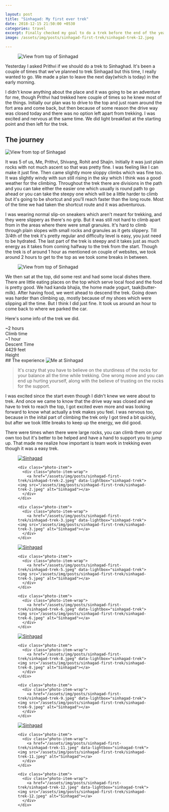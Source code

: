 ```yaml
---

layout: post
title: "Sinhagad: My first ever trek"
date: 2018-12-15 21:50:00 +0530
categories: travel
excerpt: Finally checked my goal to do a trek before the end of the year
image: /assets/img/posts/sinhagad-first-trek/sinhagad-trek-12.jpeg

---
```


<figure class="full">
  <img src="/assets/img/posts/sinhagad-first-trek/sinhagad-trek-9.jpeg" alt="View from top of Sinhagad">
</figure>

Yesterday I asked Prithvi if we should do a trek to Sinhaghad. It's been a couple of times that we've planned to trek Sinhagad but this time, I really wanted to go. We made a plan to leave the next day(which is today) in the early morning.

I didn't know anything about the place and it was going to be an adventure for me, though Prithvi had trekked here couple of times so he knew most of the things. Initially our plan was to drive to the top and just roam around the fort area and come back, but then because of some reason the drive way was closed today and there was no option left apart from trekking. I was excited and nervous at the same time. We did light breakfast at the starting point and then left for the trek.


## The journey

<img src="/assets/img/posts/sinhagad-first-trek/sinhagad-trek-7.jpeg" alt="View from top of Sinhagad">

It was 5 of us, Me, Prithvi, Shivang, Rohit and Shajin. Initially it was just plain rocks with not much ascent so that was pretty fine. I was feeling like I can make it just fine. Then came slightly more sloppy climbs which was fine too. It was slightly windy with sun still rising in the sky which I think was a good weather for the climbing. Throughout the trek there are divisions in the path and you can take either the easier one which usually is round path to go ahead or you can take the steepy one which will be a little harder to climb but it's going to be shortcut and you'll reach faster than the long route. Most of the time we had taken the shortcut route and it was adventurous. 

I was wearing normal slip-on sneakers which aren't meant for trekking, and they were slippery as there's no grip. But it was still not hard to climb apart from in the areas where there were small granules. It's hard to climb through plain slopes with small rocks and granules as it gets slippery. Till 3/4th of the trek it's pretty regular and difficulty level is easy, you just need to be hydrated. The last part of the trek is steepy and it takes just as much energy as it takes from coming halfway to the trek from the start. Though the trek is of around 1 hour as mentioned on couple of websites, we took around 2 hours to get to the top as we took some breaks in between.

<figure class="full">
  <img src="/assets/img/posts/sinhagad-first-trek/sinhagad-trek-11.jpeg" alt="View from top of Sinhagad">
</figure>

We then sat at the top, did some rest and had some local dishes there. There are little eating places on the top which serve local food and the food is pretty good. We had kanda bhajia, the home made yogurt, taak(butter-milk). After having food, we went ahead to descend the trek. Going down was harder than climbing up, mostly because of my shoes which were slipping all the time. But I think I did just fine. It took us around an hour to come back to where we parked the car.

Here's some info of the trek we did.

<div class="stats-block">
  <div class="stat-block">
    <div class="stat-number">~2 hours</div>
    <div class="stat-text">Climb time</div>
  </div>
  <div class="stat-block">
    <div class="stat-number">~1 hour</div>
    <div class="stat-text">Descent Time</div>
  </div>
  <div class="stat-block">
    <div class="stat-number">4429 feet</div>
    <div class="stat-text">Height</div>
  </div>
</div>
## The experience

<img src="/assets/img/posts/sinhagad-first-trek/sinhagad-trek-4.jpeg" alt="Me at Sinhagad">

<blockquote class="pull-right">
  <p>It's crazy that you have to believe on the sturdiness of the rocks for your balance all the time while trekking. One wrong move and you can end up hurting yourself, along with the believe of trusting on the rocks for the support.</p>
</blockquote>


I was excited since the start even though I didn't knew we were about to trek. And once we came to know that the drive way was closed and we have to trek to reach the top, I got excited even more and was looking forward to know what actually a trek makes you feel. I was nervous too, because in the inital part of climbing the trek only I got tired a bit quickly, but after we took little breaks to keep up the energy, we did good. 


There were times when there were large rocks, you can climb them on your own too but it's better to be helped and have a hand to support you to jump up. That made me realize how important is team work in trekking even though it was a easy trek.


<figure class="photoset">
  <div class="row">
    <div class="photo-item">
      <div class="photo-item-wrap">
        <a href="/assets/img/posts/sinhagad-first-trek/sinhagad-trek-1.jpeg" data-lightbox="sinhagad-trek"><img src="/assets/img/posts/sinhagad-first-trek/sinhagad-trek-1.jpeg" alt="Sinhagad"></a>
      </div>
    </div>

    <div class="photo-item">
      <div class="photo-item-wrap">
        <a href="/assets/img/posts/sinhagad-first-trek/sinhagad-trek-2.jpeg" data-lightbox="sinhagad-trek"><img src="/assets/img/posts/sinhagad-first-trek/sinhagad-trek-2.jpeg" alt="Sinhagad"></a>
      </div>
    </div>

    <div class="photo-item">
      <div class="photo-item-wrap">
        <a href="/assets/img/posts/sinhagad-first-trek/sinhagad-trek-3.jpeg" data-lightbox="sinhagad-trek"><img src="/assets/img/posts/sinhagad-first-trek/sinhagad-trek-3.jpeg" alt="Sinhagad"></a>
      </div>
    </div>
  </div>

  <div class="row">
    <div class="photo-item">
      <div class="photo-item-wrap">
        <a href="/assets/img/posts/sinhagad-first-trek/sinhagad-trek-4.jpeg" data-lightbox="sinhagad-trek"><img src="/assets/img/posts/sinhagad-first-trek/sinhagad-trek-4.jpeg" alt="Sinhagad"></a>
      </div>
    </div>

    <div class="photo-item">
      <div class="photo-item-wrap">
        <a href="/assets/img/posts/sinhagad-first-trek/sinhagad-trek-5.jpeg" data-lightbox="sinhagad-trek"><img src="/assets/img/posts/sinhagad-first-trek/sinhagad-trek-5.jpeg" alt="Sinhagad"></a>
      </div>
    </div>

    <div class="photo-item">
      <div class="photo-item-wrap">
        <a href="/assets/img/posts/sinhagad-first-trek/sinhagad-trek-6.jpeg" data-lightbox="sinhagad-trek"><img src="/assets/img/posts/sinhagad-first-trek/sinhagad-trek-6.jpeg" alt="Sinhagad"></a>
      </div>
    </div>
  </div>

  <div class="row">
    <div class="photo-item">
      <div class="photo-item-wrap">
        <a href="/assets/img/posts/sinhagad-first-trek/sinhagad-trek-7.jpeg" data-lightbox="sinhagad-trek"><img src="/assets/img/posts/sinhagad-first-trek/sinhagad-trek-7.jpeg" alt="Sinhagad"></a>
      </div>
    </div>

    <div class="photo-item">
      <div class="photo-item-wrap">
        <a href="/assets/img/posts/sinhagad-first-trek/sinhagad-trek-8.jpeg" data-lightbox="sinhagad-trek"><img src="/assets/img/posts/sinhagad-first-trek/sinhagad-trek-8.jpeg" alt="Sinhagad"></a>
      </div>
    </div>

    <div class="photo-item">
      <div class="photo-item-wrap">
        <a href="/assets/img/posts/sinhagad-first-trek/sinhagad-trek-9.jpeg" data-lightbox="sinhagad-trek"><img src="/assets/img/posts/sinhagad-first-trek/sinhagad-trek-9.jpeg" alt="Sinhagad"></a>
      </div>
    </div>
  </div>

  <div class="row">
    <div class="photo-item">
      <div class="photo-item-wrap">
        <a href="/assets/img/posts/sinhagad-first-trek/sinhagad-trek-10.jpeg" data-lightbox="sinhagad-trek"><img src="/assets/img/posts/sinhagad-first-trek/sinhagad-trek-10.jpeg" alt="Sinhagad"></a>
      </div>
    </div>

    <div class="photo-item">
      <div class="photo-item-wrap">
        <a href="/assets/img/posts/sinhagad-first-trek/sinhagad-trek-11.jpeg" data-lightbox="sinhagad-trek"><img src="/assets/img/posts/sinhagad-first-trek/sinhagad-trek-11.jpeg" alt="Sinhagad"></a>
      </div>
    </div>

    <div class="photo-item">
      <div class="photo-item-wrap">
        <a href="/assets/img/posts/sinhagad-first-trek/sinhagad-trek-12.jpeg" data-lightbox="sinhagad-trek"><img src="/assets/img/posts/sinhagad-first-trek/sinhagad-trek-12.jpeg" alt="Sinhagad"></a>
      </div>
    </div>
  </div>
</figure>